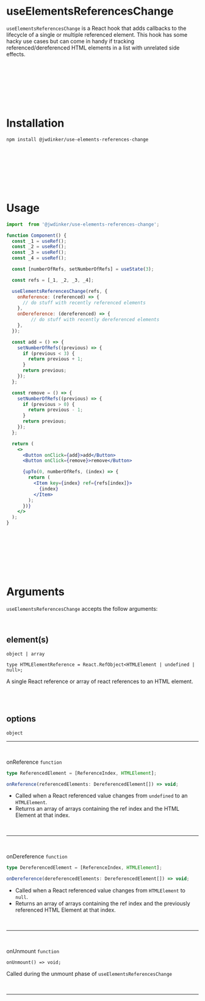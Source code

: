 # useElementsReferencesChange

`useElementsReferencesChange` is a React hook that adds callbacks to the lifecycle of a single or multiple referenced element. This hook has some hacky use cases but can come in handy if tracking referenced/dereferenced HTML elements in a list with unrelated side effects.

<br><br><br><br><br><br>

# Installation

```
npm install @jwdinker/use-elements-references-change
```

<br><br><br><br><br><br>

# Usage

```jsx
import  from '@jwdinker/use-elements-references-change';

function Component() {
  const _1 = useRef();
  const _2 = useRef();
  const _3 = useRef();
  const _4 = useRef();

  const [numberOfRefs, setNumberOfRefs] = useState(3);

  const refs = [_1, _2, _3, _4];

  useElementsReferencesChange(refs, {
    onReference: (referenced) => {
      // do stuff with recently referenced elements
    },
    onDereference: (dereferenced) => {
		 // do stuff with recently dereferenced elements
    },
  });

  const add = () => {
    setNumberOfRefs((previous) => {
      if (previous < 3) {
        return previous + 1;
      }
      return previous;
    });
  };

  const remove = () => {
    setNumberOfRefs((previous) => {
      if (previous > 0) {
        return previous - 1;
      }
      return previous;
    });
  };

  return (
    <>
      <Button onClick={add}>add</Button>
      <Button onClick={remove}>remove</Button>

      {upTo(0, numberOfRefs, (index) => {
        return (
          <Item key={index} ref={refs[index]}>
            {index}
          </Item>
        );
      })}
    </>
  );
}
```

<br><br><br><br><br><br>

# Arguments

`useElementsReferencesChange` accepts the follow arguments:

<br>

## element(s)

`object | array`

```tsx
type HTMLElementReference = React.RefObject<HTMLElement | undefined | null>;
```

A single React reference or array of react references to an HTML element.

<br><br>

## options

`object`

---

<br>

onReference `function`

```ts
type ReferencedElement = [ReferenceIndex, HTMLElement];

onReference(referencedElements: DereferencedElement[]) => void;
```

- Called when a React referenced value changes from `undefined` to an `HTMLElement`.
- Returns an array of arrays containing the ref index and the HTML Element at that index.

<br>

---

<br>

onDereference `function`

```ts
type DereferencedElement = [ReferenceIndex, HTMLElement];

onDereference(dereferencedElements: DereferencedElement[]) => void;
```

- Called when a React referenced value changes from `HTMLElement` to `null`.
- Returns an array of arrays containing the ref index and the previously referenced HTML Element at that index.

<br>

---

<br>

onUnmount `function`

```tsx
onUnmount() => void;
```

Called during the unmount phase of `useElementsReferencesChange`

<br>

---
